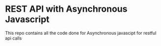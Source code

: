 # REST API with Asynchronous Javascript
 This repo contains all the code done for Asynchronous javascipt for restful api calls
